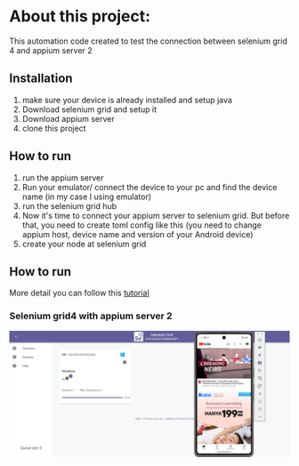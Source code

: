 # About this project:
This automation code created to test the connection between selenium grid 4 and appium server 2

## Installation
1. make sure your device is already installed and setup java
2. Download selenium grid and setup it
3. Download appium server
4. clone this project

## How to run
1. run the appium server
2. Run your emulator/ connect the device to your pc and find the device name (in my case I using emulator)
3. run the selenium grid hub
4. Now it's time to connect your appium server to selenium grid. But before that, you need to create toml config like this (you need to change appium host, device name and version of your Android device)
5. create your node at selenium grid

## How to run
More detail you can follow this [tutorial](https://www.linkedin.com/pulse/setting-up-selenium-grid-4-appium-2-nikolaus-aryawan-ravato-wijaya-ca87c/)

### Selenium grid4 with appium server 2
![alt text](https://github.com/AryawanWijaya/SeleniumGrid4WithAppium/blob/master/seleniumgrid4-with-appiumserver2.png?raw=true)
